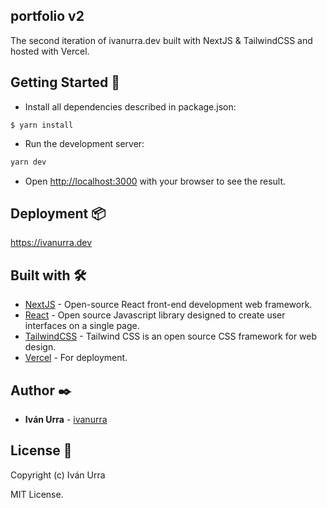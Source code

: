 ## portfolio v2

The second iteration of ivanurra.dev built with NextJS & TailwindCSS and hosted with Vercel.

## Getting Started 🚀

* Install all dependencies described in package.json:

```
$ yarn install
```

* Run the development server:

```bash
yarn dev
```

* Open [http://localhost:3000](http://localhost:3000) with your browser to see the result.

## Deployment 📦

https://ivanurra.dev

## Built with 🛠️

* [NextJS](https://nextjs.org/) - Open-source React front-end development web framework.
* [React](https://reactjs.org/) - Open source Javascript library designed to create user interfaces on a single page.
* [TailwindCSS](https://tailwindcss.com/) - Tailwind CSS is an open source CSS framework for web design.
* [Vercel](https://vercel.com/) - For deployment.

## Author ✒️

* **Iván Urra** - [ivanurra](https://github.com/ivanurra)

## License 📄

Copyright (c) Iván Urra

MIT License. 